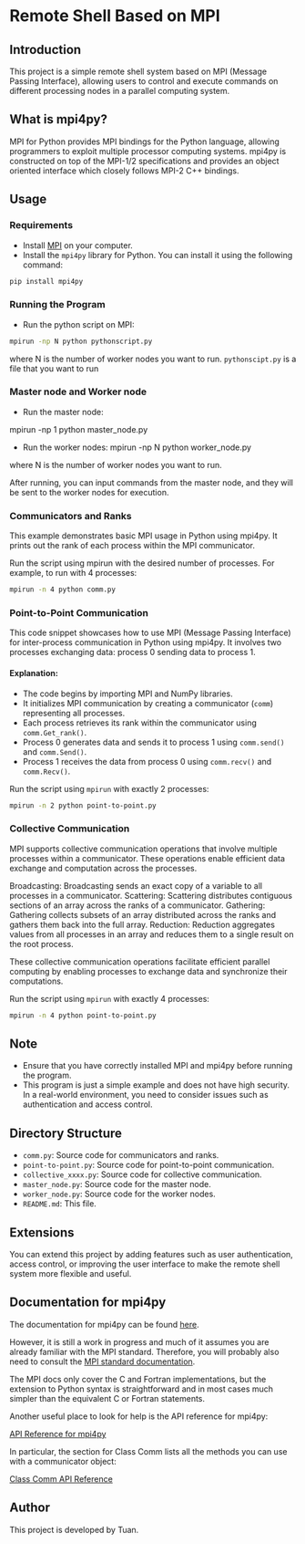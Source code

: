 # Remote Shell Based on MPI

## Introduction
This project is a simple remote shell system based on MPI (Message Passing Interface), allowing users to control and execute commands on different processing nodes in a parallel computing system.

## What is mpi4py?

MPI for Python provides MPI bindings for the Python language, allowing programmers to exploit multiple processor computing systems. mpi4py is constructed on top of the MPI-1/2 specifications and provides an object oriented interface which closely follows MPI-2 C++ bindings.

## Usage
### Requirements
- Install [MPI](https://www.microsoft.com/en-us/download/details.aspx?id=57467) on your computer.
- Install the `mpi4py` library for Python. You can install it using the following command:

```bash
pip install mpi4py
```
### Running the Program
- Run the python script on MPI:

```bash
mpirun -np N python pythonscript.py
```

where N is the number of worker nodes you want to run. 
`pythonscipt.py` is a file that you want to run

### Master node and Worker node
- Run the master node:

mpirun -np 1 python master_node.py

- Run the worker nodes:
mpirun -np N python worker_node.py

where N is the number of worker nodes you want to run.

After running, you can input commands from the master node, and they will be sent to the worker nodes for execution.
### Communicators and Ranks
This example demonstrates basic MPI usage in Python using mpi4py. It prints out the rank of each process within the MPI communicator.

Run the script using mpirun with the desired number of processes. For example, to run with 4 processes:

```bash
mpirun -n 4 python comm.py
```

### Point-to-Point Communication
This code snippet showcases how to use MPI (Message Passing Interface) for inter-process communication in Python using mpi4py. It involves two processes exchanging data: process 0 sending data to process 1.
#### Explanation:
- The code begins by importing MPI and NumPy libraries.
- It initializes MPI communication by creating a communicator (`comm`) representing all processes.
- Each process retrieves its rank within the communicator using `comm.Get_rank()`.
- Process 0 generates data and sends it to process 1 using `comm.send()` and `comm.Send()`.
- Process 1 receives the data from process 0 using `comm.recv()` and `comm.Recv()`.

Run the script using `mpirun` with exactly 2 processes:
```bash
mpirun -n 2 python point-to-point.py
```

### Collective Communication
MPI supports collective communication operations that involve multiple processes within a communicator. These operations enable efficient data exchange and computation across the processes.

Broadcasting: Broadcasting sends an exact copy of a variable to all processes in a communicator.
Scattering: Scattering distributes contiguous sections of an array across the ranks of a communicator.
Gathering: Gathering collects subsets of an array distributed across the ranks and gathers them back into the full array.
Reduction: Reduction aggregates values from all processes in an array and reduces them to a single result on the root process.

These collective communication operations facilitate efficient parallel computing by enabling processes to exchange data and synchronize their computations.

Run the script using `mpirun` with exactly 4 processes:
```bash
mpirun -n 4 python point-to-point.py
```

## Note
- Ensure that you have correctly installed MPI and mpi4py before running the program.
- This program is just a simple example and does not have high security. In a real-world environment, you need to consider issues such as authentication and access control.

## Directory Structure
- `comm.py`: Source code for communicators and ranks.
- `point-to-point.py`: Source code for point-to-point communication.
- `collective_xxxx.py`: Source code for collective communication.
- `master_node.py`: Source code for the master node.
- `worker_node.py`: Source code for the worker nodes.
- `README.md`: This file.

## Extensions
You can extend this project by adding features such as user authentication, access control, or improving the user interface to make the remote shell system more flexible and useful.

## Documentation for mpi4py

The documentation for mpi4py can be found [here](https://mpi4py.scipy.org/).

However, it is still a work in progress and much of it assumes you are already familiar with the MPI standard. Therefore, you will probably also need to consult the [MPI standard documentation](http://mpi-forum.org/docs/).

The MPI docs only cover the C and Fortran implementations, but the extension to Python syntax is straightforward and in most cases much simpler than the equivalent C or Fortran statements.

Another useful place to look for help is the API reference for mpi4py:

[API Reference for mpi4py](https://mpi4py.scipy.org/docs/apiref/mpi4py.MPI-module.html)

In particular, the section for Class Comm lists all the methods you can use with a communicator object:

[Class Comm API Reference](https://mpi4py.scipy.org/docs/apiref/mpi4py.MPI.Comm-class.html)

## Author
This project is developed by Tuan.

